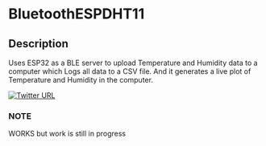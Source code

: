 # BluetoothESPDHT11

## Description
Uses ESP32 as a BLE server to upload Temperature and Humidity data to a computer which Logs all data to a CSV file. And it generates a live plot of Temperature and Humidity in the computer.

[![Twitter URL](https://img.shields.io/twitter/url/https/twitter.com/bukotsunikki.svg?style=social&label=Look%20%40%20My%20Project)](https://twitter.com/TusharWiz/status/1394876132718125057?s=20)

### NOTE
WORKS but work is still in progress
